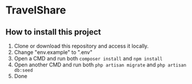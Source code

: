 # TravelShare

## How to install this project

1) Clone or download this repository and access it locally.
2) Change "env.example" to ".env"
3) Open a CMD and run both `composer install` and `npm install`
5) Open another CMD and run both `php artisan migrate` and `php artisan db:seed`
4) Done

